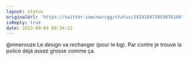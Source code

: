 ```yaml
---
layout: status
originalUrl: 'https://twitter.com/marcgg/status/242918473955676160'
isReply: true
date: 2012-09-04 09:34:12
---
```


@nmerouze Le design va rechanger (pour le bg). Par contre je trouve la police déjà assez grosse comme ça.
